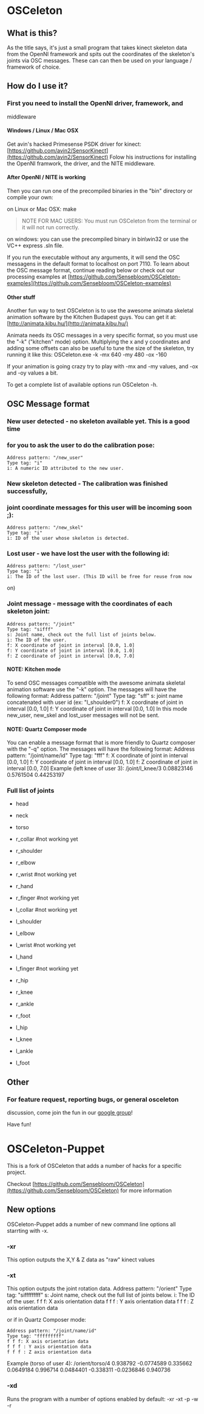 OSCeleton
=========

What is this?
-------------

As the title says, it's just a small program that takes kinect
skeleton data from the OpenNI framework and spits out the coordinates
of the skeleton's joints via OSC messages. These can can then be used
on your language / framework of choice.


How do I use it?
----------------

### First you need to install the OpenNI driver, framework, and 
middleware
#### Windows / Linux / Mac OSX
Get avin's hacked Primesense PSDK driver for kinect:
[https://github.com/avin2/SensorKinect](https://github.com/avin2/SensorKinect)
Folow his instructions for installing the OpenNI framwork, the driver,
and the NITE middleware.

#### After OpenNI / NITE is working
Then you can run one of the precompiled binaries in the "bin"
directory or compile your own:

on Linux or Mac OSX:
    make

> NOTE FOR MAC USERS: You must run OSCeleton from the terminal or it
> will not run correctly.

on windows: you can use the precompiled binary in bin\win32 or use the
VC++ express .sln file.

If you run the executable without any arguments, it will send the OSC
messagens in the default format to localhost on port 7110.
To learn about the OSC message format, continue reading below or check
out our processing examples at
[https://github.com/Sensebloom/OSCeleton-examples](https://github.com/Sensebloom/OSCeleton-examples)

#### Other stuff
Another fun way to test OSCeleton is to use the awesome animata
skeletal animation software by the Kitchen Budapest guys. You can get
it at:
[http://animata.kibu.hu/](http://animata.kibu.hu/)

Animata needs its OSC messages in a very specific format, so you must
use the "-k" ("kitchen" mode) option. Multiplying the x and y
coordinates and adding some offsets can also be useful to tune the
size of the skeleton, try running it like this:
    OSCeleton.exe -k -mx 640 -my 480 -ox -160

If your animation is going crazy try to play with -mx and -my values,
and -ox and -oy values a bit.

To get a complete list of available options run OSCeleton -h.


OSC Message format
------------------

### New user detected - no skeleton available yet. This is a good time
### for you to ask the user to do the calibration pose:
    Address pattern: "/new_user"
    Type tag: "i"
    i: A numeric ID attributed to the new user.

### New skeleton detected - The calibration was finished successfully,
### joint coordinate messages for this user will be incoming soon ;):
    Address pattern: "/new_skel"
    Type tag: "i"
    i: ID of the user whose skeleton is detected.

### Lost user - we have lost the user with the following id:
    Address pattern: "/lost_user"
    Type tag: "i"
    i: The ID of the lost user. (This ID will be free for reuse from now 
on)

### Joint message - message with the coordinates of each skeleton joint:
    Address pattern: "/joint"
    Type tag: "sifff"
    s: Joint name, check out the full list of joints below.
    i: The ID of the user.
    f: X coordinate of joint in interval [0.0, 1.0]
    f: Y coordinate of joint in interval [0.0, 1.0]
    f: Z coordinate of joint in interval [0.0, 7.0]

#### NOTE: Kitchen mode
To send OSC messages compatible with the awesome animata skeletal
animation software use the "-k" option. The messages will have the
following format:
    Address pattern: "/joint"
    Type tag: "sff"
    s: joint name concatenated with user id (ex: "l_shoulder0")
    f: X coordinate of joint in interval [0.0, 1.0]
    f: Y coordinate of joint in interval [0.0, 1.0]
In this mode new_user, new_skel and lost_user messages
will not be sent.

#### NOTE: Quartz Composer mode
You can enable a message format that is more friendly to Quartz
composer with the "-q" option. The messages will have the following 
format:
    Address pattern: "/joint/name/id"
    Type tag: "fff"
    f: X coordinate of joint in interval [0.0, 1.0]
    f: Y coordinate of joint in interval [0.0, 1.0]
    f: Z coordinate of joint in interval [0.0, 7.0]
Example (left knee of user 3):
    /joint/l_knee/3 0.08823146 0.5761504 0.44253197


### Full list of joints

* head
* neck
* torso

* r_collar #not working yet
* r_shoulder
* r_elbow
* r_wrist #not working yet
* r_hand
* r_finger #not working yet

* l_collar #not working yet
* l_shoulder
* l_elbow
* l_wrist #not working yet
* l_hand
* l_finger #not working yet

* r_hip
* r_knee
* r_ankle
* r_foot

* l_hip
* l_knee
* l_ankle
* l_foot


Other
-----

### For feature request, reporting bugs, or general osceleton 
discussion, come join the fun in our [google 
group](http://groups.google.com/group/osceleton)!

Have fun!

OSCeleton-Puppet
=========

This is a fork of OSCeleton that adds a number of hacks for a specific project.

Checkout [https://github.com/Sensebloom/OSCeleton](https://github.com/Sensebloom/OSCeleton) for more information

New options
-----------
OSCeleton-Puppet adds a number of new command line options all starrting with -x.

### -xr
This option outputs the X,Y & Z data as "raw" kinect values

### -xt
This option outputs the joint rotation data.
    Address pattern: "/orient"
    Type tag: "sifffffffff"
    s: Joint name, check out the full list of joints below.
    i: The ID of the user.
    f f f: X axis orientation data
    f f f : Y axis orientation data
    f f f : Z axis orientation data
	
or if in Quartz Composer mode:

    Address pattern: "/joint/name/id"
    Type tag: "fffffffff"
    f f f: X axis orientation data
    f f f : Y axis orientation data
    f f f : Z axis orientation data
Example (torso of user 4):
    /orient/torso/4 0.938792 -0.0774589 0.335662 0.0649184 0.996714 0.0484401 -0.338311 -0.0236846 0.940736


### -xd
Runs the program with a number of options enabled by default: -xr -xt -p -w -r
